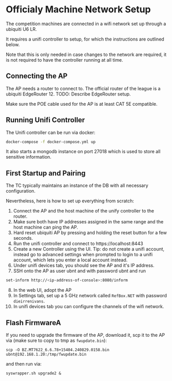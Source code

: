 # Officialy Machine Network Setup

The competition machines are connected in a wifi network set up through a
ubiquiti U6 LR.

It requires a unifi controller to setup, for which the instructions are outlined
below.

Note that this is only needed in case changes to the network are required,
it is not required to have the controller running at all time.

## Connecting the AP

The AP needs a router to connect to. The official router of the league is a ubiquiti EdgeRouter 12.
TODO: Describe EdgeRouter setup.

Make sure the POE cable used for the AP is at least CAT 5E compatible.

## Running Unifi Controller

The Unifi controller can be run via docker:

```bash
docker-compose -f docker-compose.yml up
```

It also starts a mongodb instance on port 27018 which is used to store all
sensitive information.

## First Startup and Pairing
The TC typically maintains an instance of the DB with all necessary configuration.

Nevertheless, here is how to set up everything from scratch:
1. Connect the AP and the host machine of the unify controller to the router.
2. Make sure both have IP addresses assigned in the same range and the host machine can ping the AP.
3. Hard reset ubiquiti AP by pressing and holding the reset button for a few seconds.
4. Run the unifi controller and connect to https://localhost:8443
5. Create a new Controller using the UI. Tip: do not create a unifi account, instead
   go to advanced settings when prompted to login to a unifi account, which lets you enter a local account instead.
6. Under unifi devices tab, you should see the AP and it's IP address.
7. SSH onto the AP as user ubnt and with password ubnt and run
```bash
set-inform http://<ip-address-of-console>:8080/inform
```
8. In the web UI, adopt the AP
9. In Settings tab, set up a 5 GHz network called `RefBox.NET` with password `dieirrenivans`.
10. In unifi devices tab you can configure the channels of the wifi network.

## Flash FirmwareA
If you need to upgrade the firmware of the AP, download it, scp it to the AP via (make sure to copy to tmp as `fwupdate.bin`):
```
scp -O BZ.MT7622_6.6.78+15404.240829.0158.bin ubnt@192.168.1.20:/tmp/fwupdate.bin
```
and then run via:
```
syswrapper.sh upgrade2 &
```
